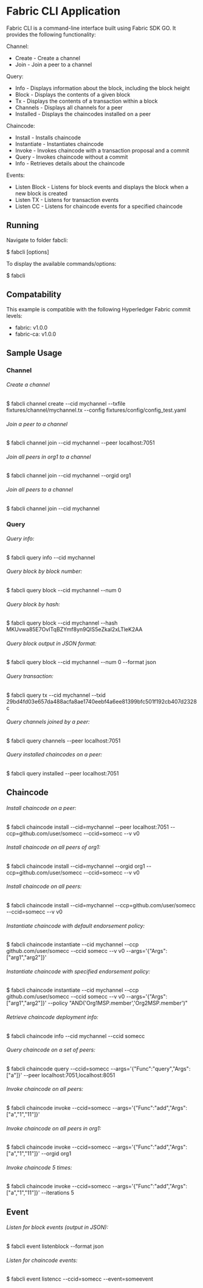 # Fabric CLI Application

Fabric CLI is a command-line interface built using Fabric SDK GO. It provides the following functionality:

Channel:

- Create - Create a channel
- Join - Join a peer to a channel

Query:

- Info - Displays information about the block, including the block height
- Block - Displays the contents of a given block
- Tx - Displays the contents of a transaction within a block
- Channels - Displays all channels for a peer
- Installed - Displays the chaincodes installed on a peer

Chaincode:

- Install - Installs chaincode
- Instantiate - Instantiates chaincode
- Invoke - Invokes chaincode with a transaction proposal and a commit
- Query - Invokes chaincode without a commit
- Info - Retrieves details about the chaincode

Events:

- Listen Block - Listens for block events and displays the block when a new block is created
- Listen TX - Listens for transaction events
- Listen CC - Listens for chaincode events for a specified chaincode

## Running

Navigate to folder fabcli:

$ fabcli <command> <sub-command> [options]

To display the available commands/options:

$ fabcli

## Compatability

This example is compatible with the following Hyperledger Fabric commit levels:

- fabric: v1.0.0
- fabric-ca: v1.0.0

## Sample Usage

### Channel

###### Create a channel

$ fabcli channel create --cid mychannel --txfile fixtures/channel/mychannel.tx --config fixtures/config/config_test.yaml

###### Join a peer to a channel

$ fabcli channel join --cid mychannel --peer localhost:7051

###### Join all peers in org1 to a channel

$ fabcli channel join --cid mychannel --orgid org1

###### Join all peers to a channel

$ fabcli channel join --cid mychannel

### Query

###### Query info:

$ fabcli query info --cid mychannel

###### Query block by block number:

$ fabcli query block --cid mychannel --num 0

###### Query block by hash:

$ fabcli query block --cid mychannel --hash MKUvwa85E7OvITqBZYmf8yn9QIS5eZkal2xLTleK2AA

###### Query block output in JSON format:

$ fabcli query block --cid mychannel --num 0 --format json

###### Query transaction:

$ fabcli query tx --cid mychannel --txid 29bd4fd03e657da488acfa8ae1740eebf4a6ee81399bfc501f192cb407d2328c

###### Query channels joined by a peer:
$ fabcli query channels --peer localhost:7051

###### Query installed chaincodes on a peer:

$ fabcli query installed --peer localhost:7051

## Chaincode

###### Install chaincode on a peer:

$ fabcli chaincode install --cid=mychannel --peer localhost:7051 --ccp=github.com/user/somecc --ccid=somecc --v v0

###### Install chaincode on all peers of org1:

$ fabcli chaincode install --cid=mychannel --orgid org1 --ccp=github.com/user/somecc --ccid=somecc --v v0

###### Install chaincode on all peers:

$ fabcli chaincode install --cid=mychannel --ccp=github.com/user/somecc --ccid=somecc --v v0

###### Instantiate chaincode with default endorsement policy:

$ fabcli chaincode instantiate --cid mychannel --ccp github.com/user/somecc --ccid somecc --v v0 --args='{"Args":["arg1","arg2"]}'

###### Instantiate chaincode with specified endorsement policy:

$ fabcli chaincode instantiate --cid mychannel --ccp github.com/user/somecc --ccid somecc --v v0 --args='{"Args":["arg1","arg2"]}' --policy "AND('Org1MSP.member','Org2MSP.member')"

###### Retrieve chaincode deployment info:

$ fabcli chaincode info --cid mychannel --ccid somecc

###### Query chaincode on a set of peers:

$ fabcli chaincode query --ccid=somecc --args='{"Func":"query","Args":["a"]}' --peer localhost:7051,localhost:8051

###### Invoke chaincode on all peers:

$ fabcli chaincode invoke --ccid=somecc --args='{"Func":"add","Args":["a","1","11"]}'

###### Invoke chaincode on all peers in org1:

$ fabcli chaincode invoke --ccid=somecc --args='{"Func":"add","Args":["a","1","11"]}' --orgid org1

###### Invoke chaincode 5 times:

$ fabcli chaincode invoke --ccid=somecc --args='{"Func":"add","Args":["a","1","11"]}' --iterations 5

## Event

###### Listen for block events (output in JSON):

$ fabcli event listenblock --format json

###### Listen for chaincode events:

$ fabcli event listencc --ccid=somecc --event=someevent